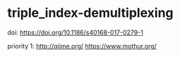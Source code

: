# triple_index-demultiplexing


doi: https://doi.org/10.1186/s40168-017-0279-1

priority 1: http://qiime.org/
https://www.mothur.org/
